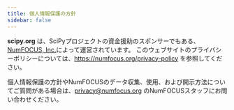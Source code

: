 ```yaml
---
title: 個人情報保護の方針
sidebar: false
---
```


**scipy.org** は、SciPyプロジェクトの資金援助のスポンサーでもある、[NumFOCUS, Inc.](https://numfocus.org)によって運営されています。  このウェブサイトのプライバシーポリシーについては、https://numfocus.org/privacy-policy を参照してください。

個人情報保護の方針やNumFOCUSのデータ収集、使用、および開示方法についてご質問がある場合は、privacy@numfocus.org のNumFOCUSスタッフにお問い合わせください。

